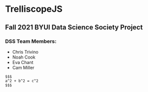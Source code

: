 # TrelliscopeJS
## Fall 2021 BYUI Data Science Society Project
### DSS Team Members:
- Chris Trivino
- Noah Cook
- Eva Chant
- Cam Miller
```
$$$
a^2 + b^2 = c^2
$$$
```
